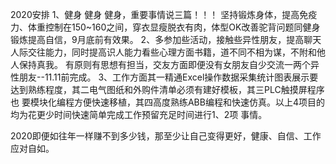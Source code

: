 2020安排
1、健身 健身 健身，重要事情说三篇！！！
    坚持锻炼身体，提高免疫力、体重控制在150~160之间，穿衣显瘦脱衣有肉，体型OK改善驼背问题同健身锻炼提高自信，9月底前有效果。
2、多参加些活动，接触些异性朋友，提高聊天人际交往能力，同时提高识人能力看些心理方面书籍，道不同不相为谋，不附和他人保持真我。
   有原则有思想有担当，交友方面即便没有女朋友自少交流一两个异性朋友--11.11前完成。
3、工作方面其一精通Excel操作数据采集统计图表展示要达到熟练程度，其二电气图纸和外购件清单必须有建好模板，其三PLC触摸屏程序也
   要模块化编程方便快速移植，其四高度熟练ABB编程和快速仿真。以上4项目的均为花更少时间快速简单完成工作预留充足时间进行1、2项
   事情。
   
2020即便如往年一样赚不到多少钱，那至少让自己变得更好，健康、自信、工作应对自如。
